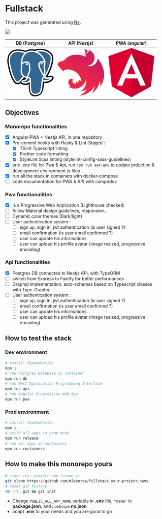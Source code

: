 # Fullstack

This project was generated using [Nx](https://nx.dev).

<p><img src="https://raw.githubusercontent.com/nrwl/nx/master/nx-logo.png" width="200"></p>

| **DB** (Postgres)                                         | **API** (Nestjs)                                        | **PWA** (angular)                                        |
| --------------------------------------------------------- | ------------------------------------------------------- | -------------------------------------------------------- |
| <img src="documentation/images/postgres.png" width="150"> | <img src="documentation/images/nestjs.png" width="150"> | <img src="documentation/images/angular.png" width="150"> |

## Objectives

### Monorepo functionalities

- [x] Angular PWA + Nestjs API, in one repository
- [x] Pre-commit hooks with Husky & Lint-Staged :
  - [x] TSlint Typescript linting
  - [x] Prettier code formatting
  - [x] StyleLint Scss linting (stylelint-config-sass-guidelines)
- [x] one .env file for Pwa & Api, run `npm run set-env` to update prduction & development environment.ts files
- [x] run all the stack in containers with docker-compose
- [ ] code documentation for PWA & API with compodoc

### Pwa functionalities

- [x] is a Progressive Web Application (Lighthouse checked)
- [ ] follow Material design guidelines, responsive...
- [ ] Dynamic color themes (Dark/light)
- [ ] User authentication system :
  - [ ] sign up, sign in, jwt authentication (is user signed ?)
  - [ ] email confirmation (is user email confirmed ?)
  - [ ] user can update his informations
  - [ ] user can upload his profile avatar (image resized, progressive encoding)

### Api functionalities

- [x] Postgres DB connected to Nestjs API, with TypeORM
- [ ] switch from Express to Fastify for better performances
- [ ] Graphql implementation, auto-schemas based on Typescript classes with Type-Graphql
- [ ] User authentication system :
  - [ ] sign up, sign in, jwt authentication (is user signed ?)
  - [ ] email confirmation (is user email confirmed ?)
  - [ ] user can update his informations
  - [ ] user can upload his profile avatar (image resized, progressive encoding)

## How to test the stack

### Dev environment

```bash
# install dependencies
npm i
# run Postgres Database in container
npm run db
# run Nest Application Programming Interface
npm run api
# run Angular Progressive Web App
npm run pwa
```

### Prod environment

```bash
# install dependencies
npm i
# build all apps in prod mode
npm run release
# run all apps in containers
npm run containers
```

## How to make this monorepo yours

```bash
# clone this project and rename it
git clone https://github.com/mIaborde/fullstack your-project-name
# reset git history
rm -rf .git && git init
```

- Change `PUBLIC_ALL_APP_NAME` variable in **.env** file, `"name"` in **package.json**, and `npmScope` **nx.json**
- adapt **.env** to your needs and you are good to go
